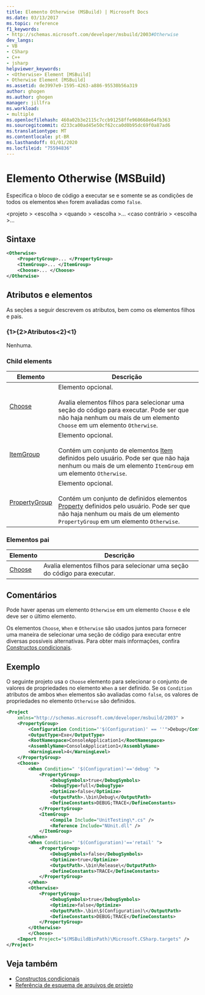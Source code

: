 ```yaml
---
title: Elemento Otherwise (MSBuild) | Microsoft Docs
ms.date: 03/13/2017
ms.topic: reference
f1_keywords:
- http://schemas.microsoft.com/developer/msbuild/2003#Otherwise
dev_langs:
- VB
- CSharp
- C++
- jsharp
helpviewer_keywords:
- <Otherwise> Element [MSBuild]
- Otherwise Element [MSBuild]
ms.assetid: de3997e9-1595-4263-a886-95530b56a319
author: ghogen
ms.author: ghogen
manager: jillfra
ms.workload:
- multiple
ms.openlocfilehash: 460a02b3e2115c7ccb91258ffe960668e64fb363
ms.sourcegitcommit: d233ca00ad45e50cf62cca0d0b95dc69f0a87ad6
ms.translationtype: MT
ms.contentlocale: pt-BR
ms.lasthandoff: 01/01/2020
ms.locfileid: "75594836"
---
```

# <a name="otherwise-element-msbuild"></a>Elemento Otherwise (MSBuild)
Especifica o bloco de código a executar se e somente se as condições de todos os elementos `When` forem avaliadas como `false`.

 \<projeto > \<escolha > \<quando > \<escolha >... \<caso contrário > \<escolha >...

## <a name="syntax"></a>Sintaxe

```xml
<Otherwise>
    <PropertyGroup>... </PropertyGroup>
    <ItemGroup>... </ItemGroup>
    <Choose>... </Choose>
</Otherwise>
```

## <a name="attributes-and-elements"></a>Atributos e elementos
 As seções a seguir descrevem os atributos, bem como os elementos filhos e pais.

### <a name="attributes"></a>{1&gt;{2&gt;Atributos&lt;2}&lt;1}
 Nenhuma.

### <a name="child-elements"></a>Child elements

|Elemento|Descrição|
|-------------|-----------------|
|[Choose](../msbuild/choose-element-msbuild.md)|Elemento opcional.<br /><br /> Avalia elementos filhos para selecionar uma seção do código para executar. Pode ser que não haja nenhum ou mais de um elemento `Choose` em um elemento `Otherwise`.|
|[ItemGroup](../msbuild/itemgroup-element-msbuild.md)|Elemento opcional.<br /><br /> Contém um conjunto de elementos [Item](../msbuild/item-element-msbuild.md) definidos pelo usuário. Pode ser que não haja nenhum ou mais de um elemento `ItemGroup` em um elemento `Otherwise`.|
|[PropertyGroup](../msbuild/propertygroup-element-msbuild.md)|Elemento opcional.<br /><br /> Contém um conjunto de definidos elementos [Property](../msbuild/property-element-msbuild.md) definidos pelo usuário. Pode ser que não haja nenhum ou mais de um elemento `PropertyGroup` em um elemento `Otherwise`.|

### <a name="parent-elements"></a>Elementos pai

|Elemento|Descrição|
|-------------|-----------------|
|[Choose](../msbuild/choose-element-msbuild.md)|Avalia elementos filhos para selecionar uma seção do código para executar.|

## <a name="remarks"></a>Comentários
 Pode haver apenas um elemento `Otherwise` em um elemento `Choose` e ele deve ser o último elemento.

 Os elementos `Choose`, `When` e `Otherwise` são usados juntos para fornecer uma maneira de selecionar uma seção de código para executar entre diversas possíveis alternativas. Para obter mais informações, confira [Constructos condicionais](../msbuild/msbuild-conditional-constructs.md).

## <a name="example"></a>Exemplo
 O seguinte projeto usa o `Choose` elemento para selecionar o conjunto de valores de propriedades no elemento `When` a ser definido. Se os `Condition` atributos de ambos `When` elementos são avaliadas como `false`, os valores de propriedades no elemento `Otherwise` são definidos.

```xml
<Project
    xmlns="http://schemas.microsoft.com/developer/msbuild/2003" >
    <PropertyGroup>
        <Configuration Condition="'$(Configuration)' == ''">Debug</Configuration>
        <OutputType>Exe</OutputType>
        <RootNamespace>ConsoleApplication1</RootNamespace>
        <AssemblyName>ConsoleApplication1</AssemblyName>
        <WarningLevel>4</WarningLevel>
    </PropertyGroup>
    <Choose>
        <When Condition=" '$(Configuration)'=='debug' ">
            <PropertyGroup>
                <DebugSymbols>true</DebugSymbols>
                <DebugType>full</DebugType>
                <Optimize>false</Optimize>
                <OutputPath>.\bin\Debug\</OutputPath>
                <DefineConstants>DEBUG;TRACE</DefineConstants>
            </PropertyGroup>
            <ItemGroup>
                <Compile Include="UnitTesting\*.cs" />
                <Reference Include="NUnit.dll" />
            </ItemGroup>
        </When>
        <When Condition=" '$(Configuration)'=='retail' ">
            <PropertyGroup>
                <DebugSymbols>false</DebugSymbols>
                <Optimize>true</Optimize>
                <OutputPath>.\bin\Release\</OutputPath>
                <DefineConstants>TRACE</DefineConstants>
            </PropertyGroup>
        </When>
        <Otherwise>
            <PropertyGroup>
                <DebugSymbols>true</DebugSymbols>
                <Optimize>false</Optimize>
                <OutputPath>.\bin\$(Configuration)\</OutputPath>
                <DefineConstants>DEBUG;TRACE</DefineConstants>
            </PropertyGroup>
        </Otherwise>
        </Choose>
    <Import Project="$(MSBuildBinPath)\Microsoft.CSharp.targets" />
</Project>
```

## <a name="see-also"></a>Veja também
- [Constructos condicionais](../msbuild/msbuild-conditional-constructs.md)
- [Referência de esquema de arquivos de projeto](../msbuild/msbuild-project-file-schema-reference.md)
